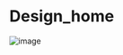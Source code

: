 # Design_home


![image](https://user-images.githubusercontent.com/89929259/197359771-16f84450-4e95-4875-9018-e2db423cda88.png)
